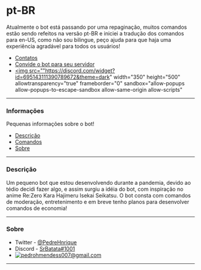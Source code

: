# pt-BR
Atualmente o bot está passando por uma repaginação, muitos comandos estão sendo refeitos na versão pt-BR e iniciei a tradução dos comandos para en-US, como não sou bilingue, peço ajuda para que haja uma experiência agradável para todos os usuários!
- [Contatos](#sobre)
- [Convide o bot para seu servidor](https://discord.com/api/oauth2/authorize?client_id=705547264537657465&permissions=8&scope=bot%20applications.commands)
- <a href="https://discord.gg/rafa7XjTxS"><img src=""https://discord.com/widget?id=695143111390789672&theme=dark" width="350" height="500" allowtransparency="true" frameborder="0" sandbox="allow-popups allow-popups-to-escape-sandbox allow-same-origin allow-scripts"</a>

---

### Informações
Pequenas informações sobre o bot!

- [Descrição](#descrição)
- [Comandos](#comandos-pt-br)
- [Sobre](#sobre)

---

### Descrição
Um pequeno bot que estou desenvolvendo durante a pandemia, devido ao tédio decidi fazer algo, e assim surgiu a idéia do bot, com inspiração no anime Re:Zero Kara Hajimeru Isekai Seikatsu.
O bot consta com comandos de moderação, entretenimento e em breve tenho planos para desenvolver comandos de economia!

---

### Sobre
- Twitter - [@PedreHnrique](https://twitter.com/PedreHnrique)
- Discord - [SrBatata#1001](https://discords.com/bio/p/SrBatata)
- <a href="mailto:pedrohmendess007@gmail.com">![pedrohmendess007@gmail.com](https://img.shields.io/badge/Gmail-D14836?style=for-the-badge&logo=gmail&logoColor=white)</a>

---

